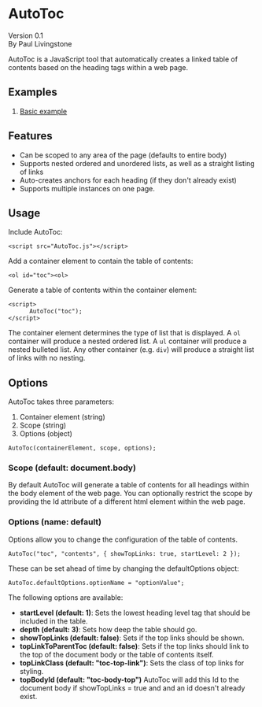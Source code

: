 # AutoToc

Version 0.1<br />
By Paul Livingstone

AutoToc is a JavaScript tool that automatically creates a linked table of contents based on the heading tags within a web page.

## Examples
1. [Basic example](examples/index.html)

## Features

* Can be scoped to any area of the page (defaults to entire body)
* Supports nested ordered and unordered lists, as well as a straight listing of links
* Auto-creates anchors for each heading (if they don't already exist)
* Supports multiple instances on one page.

## Usage

Include AutoToc:
```
<script src="AutoToc.js"></script>
```

Add a container element to contain the table of contents:
```
<ol id="toc"><ol>
```

Generate a table of contents within the container element:
```
<script>
      AutoToc("toc");
</script>
```

The container element determines the type of list that is displayed. A <code>ol</code> container will produce a nested ordered list. A <code>ul</code> container will produce a nested bulleted list. Any other container (e.g. <code>div</code>) will produce a straight list of links with no nesting. 
	

## Options

AutoToc takes three parameters:

1. Container element (string)
2. Scope (string)
3. Options (object)

```
AutoToc(containerElement, scope, options);
```

### Scope (default: document.body)

By default AutoToc will generate a table of contents for all headings within the body element of the web page. You can optionally restrict the scope by providing the Id attribute of a different html element within the web page.

### Options (name: default)

Options allow you to change the configuration of the table of contents.

```
AutoToc("toc", "contents", { showTopLinks: true, startLevel: 2 });
```

These can be set ahead of time by changing the defaultOptions object:

```
AutoToc.defaultOptions.optionName = "optionValue";
```

The following options are available:


* **startLevel (default: 1)**: Sets the lowest heading level tag that should be included in the table.
* **depth (default: 3)**: Sets how deep the table should go.
* **showTopLinks (default: false)**: Sets if the top links should be shown.
* **topLinkToParentToc (default: false)**: Sets if the top links should link to the top of the document body or the table of contents itself.
* **topLinkClass (default: "toc-top-link")**: Sets the class of top links for styling.
* **topBodyId (default: "toc-body-top")** AutoToc will add this Id to the document body if showTopLinks = true and and an id doesn't already exist. 

